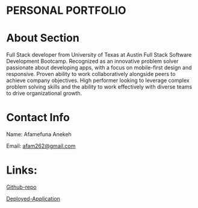 # PERSONAL PORTFOLIO

# About Section

Full Stack developer from University of Texas at Austin Full Stack Software Development Bootcamp. Recognized as an innovative problem solver passionate about developing apps, with a focus on mobile-first design and responsive. Proven ability to work collaboratively alongside peers to achieve company objectives. High performer looking to leverage complex problem solving skills and the ability to work effectively with diverse teams to drive organizational growth.

# Contact Info

Name: Afamefuna Anekeh

Email: afam262@gmail.com

# Links:

[Github-repo](https://github.com/Afam-26)

[Deployed-Application](https://afam-portfolio.herokuapp.com/)

